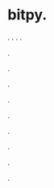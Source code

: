 # bitpy.
.
.
.
.












.






















































.
























.



























.

















































































.































































.































































































.















.





































.

